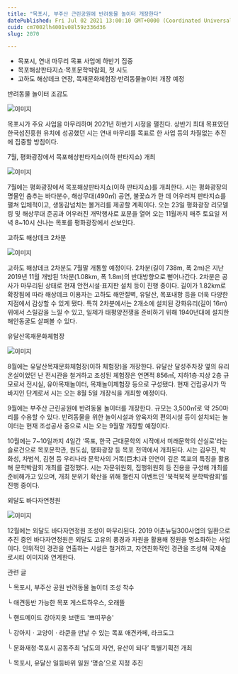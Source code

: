 ```yaml
---
title: "목포시, 부주산 근린공원에 반려동물 놀이터 개장한다"
datePublished: Fri Jul 02 2021 13:00:10 GMT+0000 (Coordinated Universal Time)
cuid: cm7002lh4001v08l59z336d36
slug: 2070

---
```



- 목포시, 연내 마무리 목표 사업에 하반기 집중
- 목포해상판타지쇼·목포문학박람회, 첫 시도
- 고하도 해상데크 연장, 목재문화체험장·반려동물놀이터 개장 예정

반려동물 놀이터 조감도

![이미지](https://cdn.hashnode.com/res/hashnode/image/upload/v1739249187145/a842e34b-d597-4443-8b0d-e34865ef97f6.jpeg)

목포시가 주요 사업을 마무리하며 2021년 하반기 시정을 펼친다. 상반기 최대 목표였던 한국섬진흥원 유치에 성공했던 시는 연내 마무리를 목표로 한 사업 등의 차질없는 추진에 집중할 방침이다.

7월, 평화광장에서 목포해상판타지쇼(이하 판타지쇼) 개최

![이미지](https://blog.kakaocdn.net/dn/494RV/btq8Fc5E1zZ/7V60uxwxYm1kpntgqabC9K/tfile.bmp)

7월에는 평화광장에서 목포해상판타지쇼(이하 판타지쇼)를 개최한다. 시는 평화광장의 명물인 춤추는 바다분수, 해상무대(490㎡) 공연, 불꽃쇼가 한 데 어우러져 판타지쇼를 펼쳐 입체적이고, 생동감넘치는 볼거리를 제공할 계획이다. 오는 23일 평화광장 리모델링 및 해상무대 준공과 어우러진 개막행사로 포문을 열어 오는 11월까지 매주 토요일 저녁 8~10시 신나는 목포를 평화광장에서 선보인다.

고하도 해상데크 2차분

![이미지](https://cdn.hashnode.com/res/hashnode/image/upload/v1739249202870/3ff03cdc-f854-4647-9fe2-d61998f6f380.jpeg)

고하도 해상데크 2차분도 7월말 개통할 예정이다. 2차분(길이 738m, 폭 2m)은 지난 2019년 11월 개방된 1차분(1.08km, 폭 1.8m)의 반대방향으로 뻗어나간다. 2차분은 공사가 마무리된 상태로 현재 안전시설·표지판 설치 등이 진행 중이다. 길이가 1.82km로 확장됨에 따라 해상데크 이용자는 고하도 해안절벽, 유달산, 목포내항 등을 더욱 다양한 지점에서 감상할 수 있게 됐다. 특히 2차분에서는 2개소에 설치된 강화유리(길이 16m) 위에서 스릴감을 느낄 수 있고, 일제가 태평양전쟁을 준비하기 위해 1940년대에 설치한 해안동굴도 살펴볼 수 있다.

유달산목재문화체험장

![이미지](https://cdn.hashnode.com/res/hashnode/image/upload/v1739249204921/e00bb3a8-b9e5-44b2-90fd-856997cc2aac.jpeg)

8월에는 유달산목재문화체험장(이하 체험장)을 개장한다. 유달산 달성주차장 옆의 유리온실이었던 난 전시관을 철거하고 조성된 체험장은 연면적 856㎡, 지하1층·지상 2층 규모로서 전시실, 유아목재놀이터, 목재놀이체험장 등으로 구성됐다. 현재 건립공사가 막바지인 단계로서 시는 오는 8월 5일 개장식을 개최할 예정이다.

9월에는 부주산 근린공원에 반려동물 놀이터를 개장한다. 규모는 3,500㎡로 약 250마리를 수용할 수 있다. 반려동물을 위한 놀이시설과 양육자의 편의시설 등이 설치되는 놀이터는 현재 조성공사 중으로 시는 오는 9월말 개장할 예정이다.

10월에는 7~10일까지 4일간 ‘목포, 한국 근대문학의 시작에서 미래문학의 산실로’라는 슬로건으로 목포문학관, 원도심, 평화광장 등 목포 전역에서 개최된다. 시는 김우진, 박화성, 차범석, 김현 등 우리나라 문학사의 거목(巨木)과 인연이 깊은 목포의 특징을 활용해 문학박람회 개최를 결정했다. 시는 자문위원회, 집행위원회 등 진용을 구성해 개최를 준비해가고 있으며, 개최 분위기 확산을 위해 챌린지 이벤트인 ‘북적북적 문학박람회’를 진행 중이다.

외달도 바다자연정원

![이미지](https://cdn.hashnode.com/res/hashnode/image/upload/v1739249206496/d05314b6-4b21-4135-b56b-c7af9fe1df78.jpeg)

12월에는 외달도 바다자연정원 조성이 마무리된다. 2019 어촌뉴딜300사업의 일환으로 추진 중인 바다자연정원은 외달도 고유의 풍경과 자원을 활용해 정원을 명소화하는 사업이다. 인위적인 경관을 연출하는 시설은 철거하고, 자연친화적인 경관을 조성해 국제슬로시티 이미지와 연계한다.

관련 글

└ 목포시, 부주산 공원 반려동물 놀이터 조성 착수

└ 애견동반 가능한 목포 게스트하우스, 오래뜰

└ 핸드메이드 강아지옷 브랜드 '쁘띠꾸숑'

└ 강아지ㆍ고양이ㆍ라쿤을 만날 수 있는 목포 애견카페, 라크도그

└ 문화재청‧목포시 공동주최 ‘남도의 자연, 유산이 되다’ 특별기획전 개최

└ 목포시, 유달산 일등바위 일원 ‘명승’으로 지정 추진